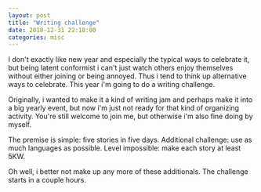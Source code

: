 ```yaml
---
layout: post
title: "Writing challenge"
date: 2018-12-31 22:18:00
categories: misc
---
```


I don't exactly like new year and especially the typical ways to celebrate it,
but being latent conformist i can't just watch others enjoy themselves without
either joining or being annoyed. Thus i tend to think up alternative ways to
celebrate. This year i'm going to do a writing challenge.

<cut/>

Originally, i wanted to make it a kind of writing jam and perhaps make it into a
big yearly event, but now i'm just not ready for that kind of organizing
activity. You're still welcome to join me, but otherwise i'm also fine doing by
myself.

The premise is simple: five stories in five days. Additional challenge: use as
much languages as possible. Level impossible: make each story at least 5KW.

Oh well, i better not make up any more of these additionals. The challenge
starts in a couple hours.
